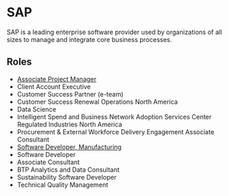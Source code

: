 # SAP

SAP is a leading enterprise software provider used by organizations of all sizes to manage and integrate core business processes.

## Roles

- [Associate Project Manager](../roles/2023_01_SAP_ASSOCIATE_PROJECT_MANAGER.md)
- Client Account Executive
- Customer Success Partner (e-team) 
- Customer Success Renewal Operations North America
- Data Science
- Intelligent Spend and Business Network Adoption Services Center Regulated Industries North America
- Procurement & External Workforce Delivery Engagement Associate Consultant
- [Software Developer, Manufacturing](../roles/2023_01_SAP_SOFTWARE_DEVELOPER_MANUFACTURING.md)
- Software Developer
- Associate Consultant
- BTP Analytics and Data Consultant
- Sustainability Software Developer
- Technical Quality Management
